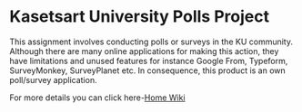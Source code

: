 # Kasetsart University Polls Project

This assignment involves conducting polls or surveys in the KU community. Although there are many online applications for making this action, they have limitations and unused features for instance Google From, Typeform, SurveyMonkey, SurveyPlanet etc. In consequence, this product is an own poll/survey application.

For more details you can click here-[Home Wiki](../../wiki/home)
